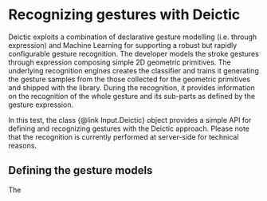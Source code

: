 Recognizing gestures with Deictic
===

Deictic exploits a combination of declarative gesture modelling (i.e. through expression) and Machine Learning for 
supporting a robust but rapidly configurable gesture recognition. The developer models the stroke gestures through
expression composing simple 2D geometric primitives. The underlying recognition engines creates the classifier and 
trains it generating the gesture samples from the those collected for the geometric primitives and shipped with the
library. During the recognition, it provides information on the recognition of the whole gesture and its sub-parts 
as defined by the gesture expression. 

In this test, the class {@link Input.Deictic} object provides a simple API for defining and recognizing gestures with 
the Deictic approach. Please note that the recognition is currently performed at server-side for technical reasons. 

Defining the gesture models
---

The 
 